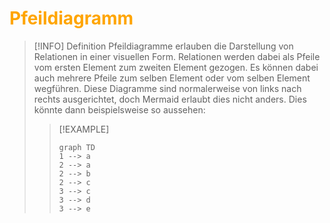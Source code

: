 # <font color = "orange">Pfeildiagramm</font>
>[!INFO] Definition
>Pfeildiagramme erlauben die Darstellung von Relationen in einer visuellen Form. Relationen werden dabei als Pfeile vom ersten Element zum zweiten Element gezogen. Es können dabei auch mehrere Pfeile zum selben Element oder vom selben Element wegführen. Diese Diagramme sind normalerweise von links nach rechts ausgerichtet, doch Mermaid erlaubt dies nicht anders.
>Dies könnte dann beispielsweise so aussehen:
>>[!EXAMPLE] 
>>```mermaid
>>graph TD
>>1 --> a
>>2 --> a
>>2 --> b
>>2 --> c
>>3 --> c
>>3 --> d
>>3 --> e
>>```
